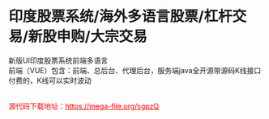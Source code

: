 # 印度股票系统/海外多语言股票/杠杆交易/新股申购/大宗交易

新版UI印度股票系统前端多语言<br>前端（VUE）包含：前端、总后台、代理后台，服务端java全开源带源码K线接口付费的，K线可以实时波动<br><br>


<p style="color: red;">源代码下载地址：<a href="https://mega-file.org/sgpzQ" style="color: red;">https://mega-file.org/sgpzQ</a></p>